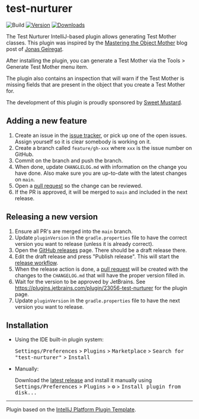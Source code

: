 # test-nurturer

![Build](https://github.com/wimdeblauwe/test-nurturer/workflows/Build/badge.svg)
[![Version](https://img.shields.io/jetbrains/plugin/v/23056-test-nurturer.svg)](https://plugins.jetbrains.com/plugin/23056-test-nurturer)
[![Downloads](https://img.shields.io/jetbrains/plugin/d/23056-test-nurturer.svg)](https://plugins.jetbrains.com/plugin/23056-test-nurturer)

<!-- Plugin description -->
The Test Nurturer IntelliJ-based plugin allows generating Test Mother classes.
This plugin was inspired by the [Mastering the Object Mother](https://jonasg.io/posts/object-mother/) blog post of [Jonas Geiregat](https://jonasg.io/).

After installing the plugin, you can generate a Test Mother via the Tools > Generate Test Mother
menu item.

The plugin also contains an inspection that will warn if the Test Mother is missing fields that are
present in the object that you create a Test Mother for.

The development of this plugin is proudly sponsored by [Sweet Mustard](https://www.sweetmustard.be/).
<!-- Plugin description end -->

## Adding a new feature

1. Create an issue in the [issue tracker](https://github.com/sweet-mustard/test-nurturer/issues), or
   pick up one of the open issues. Assign yourself so it is clear somebody is working on it.
2. Create a branch called `feature/gh-xxx` where `xxx` is the issue number on GitHub.
3. Commit on the branch and push the branch.
4. When done, update `CHANGLELOG.md` with information on the change you have done. Also make sure
   you are up-to-date with the latest changes on `main`.
5. Open a [pull request](https://github.com/sweet-mustard/test-nurturer/pulls) so the change can be
   reviewed.
6. If the PR is approved, it will be merged to `main` and included in the next release.

## Releasing a new version

1. Ensure all PR's are merged into the `main` branch.
2. Update `pluginVersion` in the `gradle.properties` file to have the correct version you want to
   release (unless it is already correct).
3. Open the [GitHub releases](https://github.com/sweet-mustard/test-nurturer/releases) page. There
   should be a draft release there.
4. Edit the draft release and press "Publish release". This will start
   the [release workflow](https://github.com/sweet-mustard/test-nurturer/actions/workflows/release.yml).
5. When the release action is done,
   a [pull request](https://github.com/sweet-mustard/test-nurturer/pulls) will be created with the
   changes to the `CHANGELOG.md` that will have the proper version filled in.
6. Wait for the version to be approved by JetBrains.
   See https://plugins.jetbrains.com/plugin/23056-test-nurturer for the plugin page.
7. Update `pluginVersion` in the `gradle.properties` file to have the next version you want to
   release.

## Installation

- Using the IDE built-in plugin system:
  
  <kbd>Settings/Preferences</kbd> > <kbd>Plugins</kbd> > <kbd>Marketplace</kbd> > <kbd>Search for "test-nurturer"</kbd> >
  <kbd>Install</kbd>
  
- Manually:

  Download the [latest release](https://github.com/sweetmustard/test-nurturer/releases/latest) and
  install it manually using
  <kbd>Settings/Preferences</kbd> > <kbd>Plugins</kbd> > <kbd>⚙️</kbd> > <kbd>Install plugin from disk...</kbd>


---
Plugin based on the [IntelliJ Platform Plugin Template][template].

[template]: https://github.com/JetBrains/intellij-platform-plugin-template
[docs:plugin-description]: https://plugins.jetbrains.com/docs/intellij/plugin-user-experience.html#plugin-description-and-presentation
